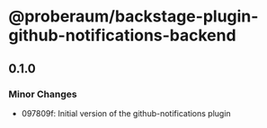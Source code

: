 # @proberaum/backstage-plugin-github-notifications-backend

## 0.1.0

### Minor Changes

- 097809f: Initial version of the github-notifications plugin

